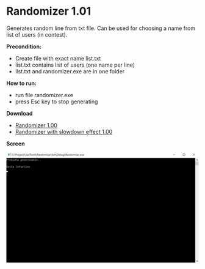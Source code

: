 # Randomizer 1.01
Generates random line from txt file. Can be used for choosing a name from list of users (in contest).

**Precondition:**
- Create file with exact name list.txt
- list.txt contains list of users (one name per line)
- list.txt and randomizer.exe are in one folder

**How to run:**
- run file randomizer.exe
- press Esc key to stop generating

**Download**
- [Randomizer 1.00](https://raw.githubusercontent.com/dhaliscak/JustTools/master/Randomizer/download/Randomizer_101.zip)
- [Randomizer with slowdown effect 1.00](https://raw.githubusercontent.com/dhaliscak/JustTools/master/Randomizer/download/Randomizer_slowDownEffect_101.zip)

**Screen**

![Image](https://raw.githubusercontent.com/dhaliscak/JustTools/master/Randomizer/randomizer.gif "Gif of running program")
